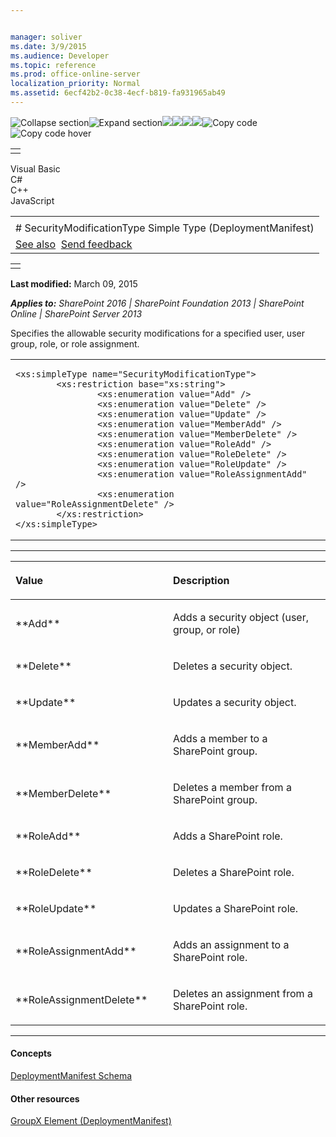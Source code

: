 ```yaml
---


manager: soliver
ms.date: 3/9/2015
ms.audience: Developer
ms.topic: reference
ms.prod: office-online-server
localization_priority: Normal
ms.assetid: 6ecf42b2-0c38-4ecf-b819-fa931965ab49
---
```


![Collapse
section](../icons/collapse_all.gif "Collapse section")![Expand
section](../icons/expand_all.gif "Expand section")![](../icons/collapse_all.gif)![](../icons/expand_all.gif)![](../icons/dropdown.gif)![](../icons/dropdownHover.gif)![Copy
code](../icons/copycode.gif "Copy code")![Copy code
hover](../icons/copycodeHighlight.gif "Copy code hover")
<table>
<tbody>
<tr class="odd">
<td align="left"></td>
</tr>
</tbody>
</table>

Visual Basic  
C\#  
C++  
JavaScript  

<table>
<tbody>
<tr class="odd">
<td align="left"><span id="runningHeaderText"></span></td>
</tr>
<tr class="even">
<td align="left"># SecurityModificationType Simple Type (DeploymentManifest)</td>
</tr>
<tr class="odd">
<td align="left"><a href="#seeAlsoToggle">See also</a>  <span id="headfeedbackarea" class="feedbackhead"><a href="javascript:SubmitFeedback(&#39;docthis@Microsoft.com&#39;,&#39;&#39;,&#39;&#39;,&#39;&#39;,&#39;1.0.18082.1225&#39;,&#39;%0\dThank%20you%20for%20your%20feedback.%20The%20developer%20writing%20teams%20use%20your%20feedback%20to%20improve%20documentation.%20While%20we%20are%20reviewing%20your%20feedback,%20we%20may%20send%20you%20e-mail%20to%20ask%20for%20clarification%20or%20feedback%20on%20a%20solution.%20We%20do%20not%20use%20your%20e-mail%20address%20for%20any%20other%20purpose%20and%20we%20delete%20it%20after%20we%20finish%20our%20review.%0\AFor%20further%20information%20about%20the%20privacy%20policies%20of%20Microsoft,%20please%20see%20http://privacy.microsoft.com/en-us/default.aspx.%0\A%0\d&#39;,&#39;Customer%20feedback&#39;);">Send feedback</a></span></td>
</tr>
</tbody>
</table>

<table>
<colgroup>
<col width="100%" />
</colgroup>
<tbody>
<tr class="odd">
<td align="left"></td>
</tr>
</tbody>
</table>

**Last modified:** March 09, 2015

***Applies to:** SharePoint 2016 | SharePoint Foundation 2013 |
SharePoint Online | SharePoint Server 2013*

Specifies the allowable security modifications for a specified user,
user group, role, or role assignment.

<span codelanguage="other"></span>
<table>
<colgroup>
<col width="100%" />
</colgroup>
<tbody>
<tr class="odd">
<td align="left"><pre><code>&lt;xs:simpleType name=&quot;SecurityModificationType&quot;&gt;
        &lt;xs:restriction base=&quot;xs:string&quot;&gt;
                &lt;xs:enumeration value=&quot;Add&quot; /&gt;
                &lt;xs:enumeration value=&quot;Delete&quot; /&gt;
                &lt;xs:enumeration value=&quot;Update&quot; /&gt;
                &lt;xs:enumeration value=&quot;MemberAdd&quot; /&gt;
                &lt;xs:enumeration value=&quot;MemberDelete&quot; /&gt;
                &lt;xs:enumeration value=&quot;RoleAdd&quot; /&gt;
                &lt;xs:enumeration value=&quot;RoleDelete&quot; /&gt;
                &lt;xs:enumeration value=&quot;RoleUpdate&quot; /&gt;
                &lt;xs:enumeration value=&quot;RoleAssignmentAdd&quot; /&gt;
                &lt;xs:enumeration value=&quot;RoleAssignmentDelete&quot; /&gt;
        &lt;/xs:restriction&gt;
&lt;/xs:simpleType&gt;</code></pre></td>
</tr>
</tbody>
</table>


-------------------------------------------------------------------------------------------------------------------------------------------------------------------------------------------------------

<table>
<colgroup>
<col width="50%" />
<col width="50%" />
</colgroup>
<thead>
<tr class="header">
<th align="left"><p>Value</p></th>
<th align="left"><p>Description</p></th>
</tr>
</thead>
<tbody>
<tr class="odd">
<td align="left"><p>**Add**</p></td>
<td align="left"><p>Adds a security object (user, group, or role)</p></td>
</tr>
<tr class="even">
<td align="left"><p>**Delete**</p></td>
<td align="left"><p>Deletes a security object.</p></td>
</tr>
<tr class="odd">
<td align="left"><p>**Update**</p></td>
<td align="left"><p>Updates a security object.</p></td>
</tr>
<tr class="even">
<td align="left"><p>**MemberAdd**</p></td>
<td align="left"><p>Adds a member to a SharePoint group.</p></td>
</tr>
<tr class="odd">
<td align="left"><p>**MemberDelete**</p></td>
<td align="left"><p>Deletes a member from a SharePoint group.</p></td>
</tr>
<tr class="even">
<td align="left"><p>**RoleAdd**</p></td>
<td align="left"><p>Adds a SharePoint role.</p></td>
</tr>
<tr class="odd">
<td align="left"><p>**RoleDelete**</p></td>
<td align="left"><p>Deletes a SharePoint role.</p></td>
</tr>
<tr class="even">
<td align="left"><p>**RoleUpdate**</p></td>
<td align="left"><p>Updates a SharePoint role.</p></td>
</tr>
<tr class="odd">
<td align="left"><p>**RoleAssignmentAdd**</p></td>
<td align="left"><p>Adds an assignment to a SharePoint role.</p></td>
</tr>
<tr class="even">
<td align="left"><p>**RoleAssignmentDelete**</p></td>
<td align="left"><p>Deletes an assignment from a SharePoint role.</p></td>
</tr>
</tbody>
</table>


-------------------------------------------------------------------------------------------------------------------------------------------------------------------------------------------

#### Concepts

<span sdata="link">[DeploymentManifest
Schema](deploymentmanifest-schema.htm)</span>

#### Other resources

<span sdata="link">[GroupX Element
(DeploymentManifest)](groupx-element-deploymentmanifest.htm)</span>








